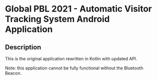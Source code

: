 # Global PBL 2021 - Automatic Visitor Tracking System Android Application

## Description

This is the original application rewritten in Kotlin with updated API.

Note: this application cannot be fully functional without the Bluetooth Beacon.
